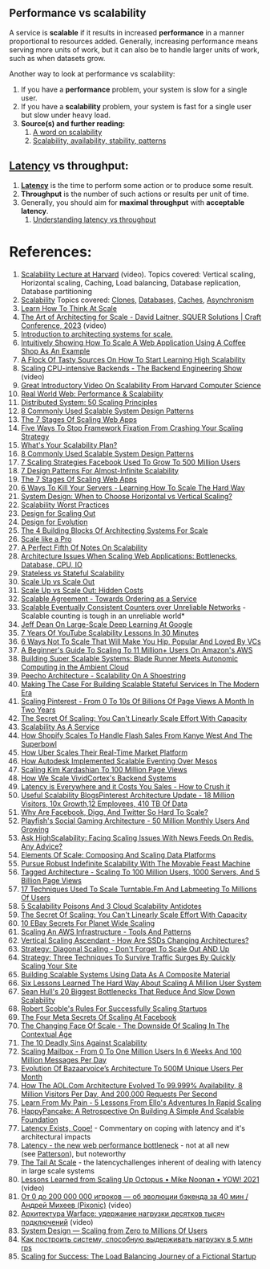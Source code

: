 
## **Performance vs scalability** 

A service is **scalable** if it results in increased **performance** in a manner proportional to resources added. Generally, increasing performance means serving more units of work, but it can also be to handle larger units of work, such as when datasets grow.

Another way to look at performance vs scalability:

1. If you have a **performance** problem, your system is slow for a single user.
2. If you have a **scalability** problem, your system is fast for a single user but slow under heavy load.
3. **Source(s) and further reading:**
    1. [A word on scalability](http://www.allthingsdistributed.com/2006/03/a_word_on_scalability.html)
    2. [Scalability, availability, stability, patterns](http://www.slideshare.net/jboner/scalability-availability-stability-patterns/)

## **[Latency](Latency) vs throughput:**

1. **[Latency](Latency)** is the time to perform some action or to produce some result.
2. **Throughput** is the number of such actions or results per unit of time.
3. Generally, you should aim for **maximal throughput** with **acceptable latency**.
    1. [Understanding latency vs throughput](https://community.cadence.com/cadence_blogs_8/b/fv/posts/understanding-latency-vs-throughput)

# References:

1. [Scalability Lecture at Harvard](https://www.youtube.com/watch?v=-W9F__D3oY4) (video). Topics covered: Vertical scaling, Horizontal scaling, Caching, Load balancing, Database replication, Database partitioning
2. [Scalability](https://web.archive.org/web/20221030091841/http://www.lecloud.net/tagged/scalability/chrono) Topics covered: [Clones,](https://web.archive.org/web/20220530193911/https://www.lecloud.net/post/7295452622/scalability-for-dummies-part-1-clones) [Databases,](https://web.archive.org/web/20220602114024/https://www.lecloud.net/post/7994751381/scalability-for-dummies-part-2-database) [Caches](https://web.archive.org/web/20230126233752/https://www.lecloud.net/post/9246290032/scalability-for-dummies-part-3-cache), [Asynchronism](https://web.archive.org/web/20220926171507/https://www.lecloud.net/post/9699762917/scalability-for-dummies-part-4-asynchronism)
3. [Learn How To Think At Scale](http://highscalability.com/blog/2009/7/30/learn-how-to-think-at-scale.html)
4. [The Art of Architecting for Scale - David Laitner, SQUER Solutions | Craft Conference, 2023](https://www.youtube.com/watch?v=qfvPUE79wlg&list=PLcTa2e7_ENN_ZmTmGC_AFh1ArFgdEb5Z6&index=62) (video)
5. [Introduction to architecting systems for scale.](https://lethain.com/introduction-to-architecting-systems-for-scale/)
6. [Intuitively Showing How To Scale A Web Application Using A Coffee Shop As An Example](http://highscalability.com/blog/2014/3/17/intuitively-showing-how-to-scale-a-web-application-using-a-c.html)
7. [A Flock Of Tasty Sources On How To Start Learning High Scalability](http://highscalability.com/blog/2014/11/24/a-flock-of-tasty-sources-on-how-to-start-learning-high-scala.html)
8. [Scaling CPU-intensive Backends - The Backend Engineering Show](https://www.youtube.com/watch?v=hEap0fIwaGI&list=PLQnljOFTspQUybacGRk1b_p13dgI-SmcZ&index=42) (video)
9. [Great Introductory Video On Scalability From Harvard Computer Science](http://highscalability.com/blog/2010/11/24/great-introductory-video-on-scalability-from-harvard-compute.html)
10. [Real World Web: Performance & Scalability](http://highscalability.com/blog/2009/8/18/real-world-web-performance-scalability.html)
11. [Distributed System: 50 Scaling Principles](https://medium.com/@bindubc/distributed-system-50-scaling-principles-2de52521e888)
12. [8 Commonly Used Scalable System Design Patterns](http://highscalability.com/blog/2010/12/1/8-commonly-used-scalable-system-design-patterns.html)
13. [The 7 Stages Of Scaling Web Apps](http://highscalability.com/7-stages-scaling-web-apps)
14. [Five Ways To Stop Framework Fixation From Crashing Your Scaling Strategy](http://highscalability.com/five-ways-stop-framework-fixation-crashing-your-scaling-strategy)
15. [What's Your Scalability Plan?](http://highscalability.com/blog/2008/2/13/whats-your-scalability-plan.html)
16. [8 Commonly Used Scalable System Design Patterns](http://highscalability.com/blog/2010/12/1/8-commonly-used-scalable-system-design-patterns.html)
17. [7 Scaling Strategies Facebook Used To Grow To 500 Million Users](http://highscalability.com/blog/2010/8/2/7-scaling-strategies-facebook-used-to-grow-to-500-million-us.html)
18. [7 Design Patterns For Almost-Infinite Scalability](http://highscalability.com/blog/2010/12/16/7-design-patterns-for-almost-infinite-scalability.html)
19. [The 7 Stages Of Scaling Web Apps](http://highscalability.com/blog/2008/9/23/the-7-stages-of-scaling-web-apps.html)
20. [6 Ways To Kill Your Servers - Learning How To Scale The Hard Way](http://highscalability.com/blog/2010/8/23/6-ways-to-kill-your-servers-learning-how-to-scale-the-hard-w.html)
21. [System Design: When to Choose Horizontal vs Vertical Scaling?](https://medium.com/ayokoding/system-design-when-to-choose-horizontal-vs-vertical-scaling-a96877e43ca7)
22. [Scalability Worst Practices](https://www.infoq.com/articles/scalability-worst-practices)
23. [Design for Scaling Out](https://docs.microsoft.com/en-us/azure/architecture/guide/design-principles/scale-out)
24. [Design for Evolution](https://docs.microsoft.com/en-us/azure/architecture/guide/design-principles/design-for-evolution)
25. [The 4 Building Blocks Of Architecting Systems For Scale](http://highscalability.com/blog/2012/9/19/the-4-building-blocks-of-architecting-systems-for-scale.html)
26. [Scale like a Pro](https://medium.com/swlh/how-i-scaled-a-software-systems-performance-by-35-000-6dacd63732df)
27. [A Perfect Fifth Of Notes On Scalability](http://highscalability.com/blog/2012/1/10/a-perfect-fifth-of-notes-on-scalability.html)
28. [Architecture Issues When Scaling Web Applications: Bottlenecks, Database, CPU, IO](http://highscalability.com/blog/2014/5/12/4-architecture-issues-when-scaling-web-applications-bottlene.html)
29. [Stateless vs Stateful Scalability](http://ithare.com/scaling-stateful-objects/)
30. [Scale Up vs Scale Out](https://www.brianjgraf.com/scalability-scale-up-scale-out-care/)
31. [Scale Up vs Scale Out: Hidden Costs](https://blog.codinghorror.com/scaling-up-vs-scaling-out-hidden-costs/)
32. [Scalable Agreement - Towards Ordering as a Service](https://www.usenix.org/legacy/event/hotdep10/tech/full_papers/Kapritsos.pdf)
33. [Scalable Eventually Consistent Counters over Unreliable Networks](https://arxiv.org/pdf/1307.3207v1.pdf) - Scalable counting is tough in an unreliable world*
34. [Jeff Dean On Large-Scale Deep Learning At Google](http://highscalability.com/blog/2016/3/16/jeff-dean-on-large-scale-deep-learning-at-google.html)
35. [7 Years Of YouTube Scalability Lessons In 30 Minutes](http://highscalability.com/blog/2012/3/26/7-years-of-youtube-scalability-lessons-in-30-minutes.html)
36. [6 Ways Not To Scale That Will Make You Hip, Popular And Loved By VCs](http://highscalability.com/blog/2011/4/18/6-ways-not-to-scale-that-will-make-you-hip-popular-and-loved.html)
37. [A Beginner's Guide To Scaling To 11 Million+ Users On Amazon's AWS](http://highscalability.com/blog/2016/1/11/a-beginners-guide-to-scaling-to-11-million-users-on-amazons.html)
38. [Building Super Scalable Systems: Blade Runner Meets Autonomic Computing in the Ambient Cloud](http://highscalability.com/blog/2009/12/16/building-super-scalable-systems-blade-runner-meets-autonomic.html)
39. [Peecho Architecture - Scalability On A Shoestring](http://highscalability.com/blog/2011/8/1/peecho-architecture-scalability-on-a-shoestring.html)
40. [Making The Case For Building Scalable Stateful Services In The Modern Era](http://highscalability.com/blog/2015/10/12/making-the-case-for-building-scalable-stateful-services-in-t.html)
41. [Scaling Pinterest - From 0 To 10s Of Billions Of Page Views A Month In Two Years](http://highscalability.com/blog/2013/4/15/scaling-pinterest-from-0-to-10s-of-billions-of-page-views-a.html)
42. [The Secret Of Scaling: You Can't Linearly Scale Effort With Capacity](http://highscalability.com/blog/2014/6/4/the-secret-of-scaling-you-cant-linearly-scale-effort-with-ca.html)
43. [Scalability As A Service](http://highscalability.com/blog/2014/12/22/scalability-as-a-service.html)
44. [How Shopify Scales To Handle Flash Sales From Kanye West And The Superbowl](http://highscalability.com/blog/2015/11/2/how-shopify-scales-to-handle-flash-sales-from-kanye-west-and.html)
45. [How Uber Scales Their Real-Time Market Platform](http://highscalability.com/blog/2015/9/14/how-uber-scales-their-real-time-market-platform.html)
46. [How Autodesk Implemented Scalable Eventing Over Mesos](http://highscalability.com/blog/2015/8/17/how-autodesk-implemented-scalable-eventing-over-mesos.html)
47. [Scaling Kim Kardashian To 100 Million Page Views](http://highscalability.com/blog/2015/2/16/scaling-kim-kardashian-to-100-million-page-views.html)
48. [How We Scale VividCortex's Backend Systems](http://highscalability.com/blog/2015/3/30/how-we-scale-vividcortexs-backend-systems.html)
49. [Latency is Everywhere and it Costs You Sales - How to Crush it](http://highscalability.com/blog/2009/7/25/latency-is-everywhere-and-it-costs-you-sales-how-to-crush-it.html)
50. [Useful Scalability Blogs](http://highscalability.com/blog/category/blog)[Pinterest Architecture Update - 18 Million Visitors, 10x Growth,12 Employees, 410 TB Of Data](http://highscalability.com/blog/2012/5/21/pinterest-architecture-update-18-million-visitors-10x-growth.html)
51. [Why Are Facebook, Digg, And Twitter So Hard To Scale?](http://highscalability.com/blog/2009/10/13/why-are-facebook-digg-and-twitter-so-hard-to-scale.html)
52. [Playfish's Social Gaming Architecture - 50 Million Monthly Users And Growing](http://highscalability.com/blog/2010/9/21/playfishs-social-gaming-architecture-50-million-monthly-user.html)
53. [Ask HighScalability: Facing Scaling Issues With News Feeds On Redis. Any Advice?](http://highscalability.com/blog/2012/8/13/ask-highscalability-facing-scaling-issues-with-news-feeds-on.html)
54. [Elements Of Scale: Composing And Scaling Data Platforms](http://highscalability.com/blog/2015/5/4/elements-of-scale-composing-and-scaling-data-platforms.html)
55. [Pursue Robust Indefinite Scalability With The Movable Feast Machine](http://highscalability.com/blog/2011/9/28/pursue-robust-indefinite-scalability-with-the-movable-feast.html)
56. [Tagged Architecture - Scaling To 100 Million Users, 1000 Servers, And 5 Billion Page Views](http://highscalability.com/blog/2011/8/8/tagged-architecture-scaling-to-100-million-users-1000-server.html)
57. [17 Techniques Used To Scale Turntable.Fm And Labmeeting To Millions Of Users](http://highscalability.com/blog/2011/9/26/17-techniques-used-to-scale-turntablefm-and-labmeeting-to-mi.html)
58. [5 Scalability Poisons And 3 Cloud Scalability Antidotes](http://highscalability.com/blog/2011/9/21/5-scalability-poisons-and-3-cloud-scalability-antidotes.html)
59. [The Secret Of Scaling: You Can't Linearly Scale Effort With Capacity](http://highscalability.com/blog/2014/6/4/the-secret-of-scaling-you-cant-linearly-scale-effort-with-ca.html)
60. [10 EBay Secrets For Planet Wide Scaling](http://highscalability.com/blog/2009/11/17/10-ebay-secrets-for-planet-wide-scaling.html)
61. [Scaling An AWS Infrastructure - Tools And Patterns](http://highscalability.com/blog/2010/8/16/scaling-an-aws-infrastructure-tools-and-patterns.html)
62. [Vertical Scaling Ascendant - How Are SSDs Changing Architectures?](http://highscalability.com/blog/2012/7/25/vertical-scaling-ascendant-how-are-ssds-changing-architectur.html)
63. [Strategy: Diagonal Scaling - Don't Forget To Scale Out AND Up](http://highscalability.com/blog/2007/11/5/strategy-diagonal-scaling-dont-forget-to-scale-out-and-up.html)
64. [Strategy: Three Techniques To Survive Traffic Surges By Quickly Scaling Your Site](http://highscalability.com/blog/2014/3/19/strategy-three-techniques-to-survive-traffic-surges-by-quick.html)
65. [Building Scalable Systems Using Data As A Composite Material](http://highscalability.com/blog/2009/11/16/building-scalable-systems-using-data-as-a-composite-material.html)
66. [Six Lessons Learned The Hard Way About Scaling A Million User System](http://highscalability.com/blog/2014/4/16/six-lessons-learned-the-hard-way-about-scaling-a-million-use.html)
67. [Sean Hull's 20 Biggest Bottlenecks That Reduce And Slow Down Scalability](http://highscalability.com/blog/2013/8/28/sean-hulls-20-biggest-bottlenecks-that-reduce-and-slow-down.html)
68. [Robert Scoble's Rules For Successfully Scaling Startups](http://highscalability.com/blog/2008/7/18/robert-scobles-rules-for-successfully-scaling-startups.html)
69. [The Four Meta Secrets Of Scaling At Facebook](http://highscalability.com/blog/2010/6/10/the-four-meta-secrets-of-scaling-at-facebook.html)
70. [The Changing Face Of Scale - The Downside Of Scaling In The Contextual Age](http://highscalability.com/blog/2013/3/27/the-changing-face-of-scale-the-downside-of-scaling-in-the-co.html)
71. [The 10 Deadly Sins Against Scalability](http://highscalability.com/blog/2013/6/10/the-10-deadly-sins-against-scalability.html)
72. [Scaling Mailbox - From 0 To One Million Users In 6 Weeks And 100 Million Messages Per Day](http://highscalability.com/blog/2013/6/18/scaling-mailbox-from-0-to-one-million-users-in-6-weeks-and-1.html)
73. [Evolution Of Bazaarvoice’s Architecture To 500M Unique Users Per Month](http://highscalability.com/blog/2013/12/2/evolution-of-bazaarvoices-architecture-to-500m-unique-users.html)
74. [How The AOL.Com Architecture Evolved To 99.999% Availability, 8 Million Visitors Per Day, And 200,000 Requests Per Second](http://highscalability.com/blog/2014/2/17/how-the-aolcom-architecture-evolved-to-99999-availability-8.html)
75. [Learn From My Pain - 5 Lessons From Ello's Adventures In Rapid Scaling](http://highscalability.com/blog/2015/1/21/learn-from-my-pain-5-lessons-from-ellos-adventures-in-rapid.html)
76. [HappyPancake: A Retrospective On Building A Simple And Scalable Foundation](http://highscalability.com/blog/2015/2/23/happypancake-a-retrospective-on-building-a-simple-and-scalab.html)
77. [Latency Exists, Cope!](https://web.archive.org/web/20181004043647/http://www.addsimplicity.com/adding_simplicity_an_engi/2007/02/latency_exists_.html) - Commentary on coping with latency and it's architectural impacts
78. [Latency - the new web performance bottleneck](https://www.igvita.com/2012/07/19/latency-the-new-web-performance-bottleneck/) - not at all new (see [Patterson](http://dl.acm.org/citation.cfm?id=1022596)), but noteworthy
79. [The Tail At Scale](https://research.google/pubs/pub40801/) - the latencychallenges inherent of dealing with latency in large scale systems
80. [Lessons Learned from Scaling Up Octopus • Mike Noonan • YOW! 2021](https://www.youtube.com/watch?v=Eie_kxwzyfQ) (video)
81. [От 0 до 200 000 000 игроков — об эволюции бэкенда за 40 мин / Андрей Михеев (Pixonic)](https://www.youtube.com/watch?v=QOUhunaFMOY) (video)
82. [Архитектура Warface: удержание нагрузки десятков тысяч подключений](https://www.youtube.com/watch?v=XxYwgeL71FE) (video)
83. [System Design — Scaling from Zero to Millions Of Users](https://medium.com/geekculture/system-design-scaling-from-zero-to-millions-of-users-deca270ef784)
84. [Как построить систему, способную выдерживать нагрузку в 5 млн rps](https://habr.com/ru/companies/ozontech/articles/749328/)
85. [Scaling for Success: The Load Balancing Journey of a Fictional Startup](https://zahere.com/scaling-for-success-the-load-balancing-journey-of-a-fictional-startup)
